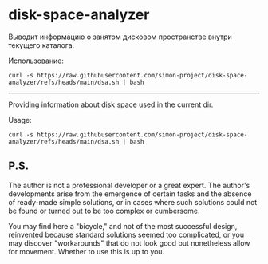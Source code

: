 # disk-space-analyzer

Выводит информацию о занятом дисковом пространстве внутри текущего каталога.

Использование:
```
curl -s https://raw.githubusercontent.com/simon-project/disk-space-analyzer/refs/heads/main/dsa.sh | bash
```

* * * 

Providing information about disk space used in the current dir. 

Usage:

```
curl -s https://raw.githubusercontent.com/simon-project/disk-space-analyzer/refs/heads/main/dsa.sh | bash
```

## P.S.

The author is not a professional developer or a great expert.
The author's developments arise from the emergence of certain tasks and
the absence of ready-made simple solutions, or in cases where such
solutions could not be found or turned out to be too complex or
cumbersome.

You may find here a "bicycle," and not of the most successful design,
reinvented because standard solutions seemed too complicated, or you may
discover "workarounds" that do not look good but nonetheless allow for
movement. Whether to use this is up to you.
